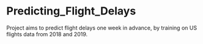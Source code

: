 # Predicting_Flight_Delays
Project aims to predict flight delays one week in advance, by training on US flights data from 2018 and 2019.
